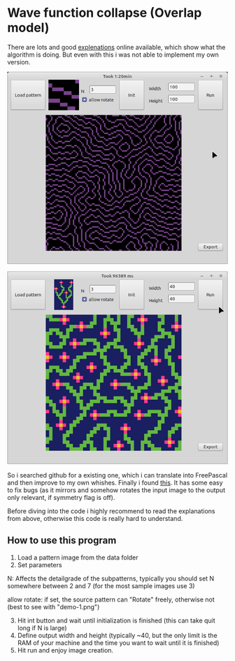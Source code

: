 # Wave function collapse (Overlap model)

There are lots and good [explenations](https://discourse.processing.org/t/wave-collapse-function-algorithm-in-processing/12983) online available, which show what the algorithm is doing. But even with this i was not able to implement my own version.

![](preview1.png)
 
![](preview2.png)

So i searched github for a existing one, which i can translate into FreePascal and then improve to my own whishes. Finally i found [this](https://github.com/D-T-666/wave-function-collapse-p5). It has some easy to fix bugs (as it mirrors and somehow rotates the input image to the output only relevant, if symmetry flag is off).

Before diving into the code i highly recommend to read the explanations from above, otherwise this code is really hard to understand.
 

## How to use this program

1. Load a pattern image from the data folder
2. Set parameters
  
  N: Affects the detailgrade of the subpatterns, typically you should set N somewhere between 2 and 7 (for the most sample images use 3)
  
  allow rotate: if set, the source pattern can "Rotate" freely, otherwise not (best to see with "demo-1.png")

3.  Hit int button and wait until initialization is finished (this can take quit long if N is large)
4.  Define output width and height (typically ~40, but the only limit is the RAM of your machine and the time you want to wait until it is finished)
5.  Hit run and enjoy image creation.

